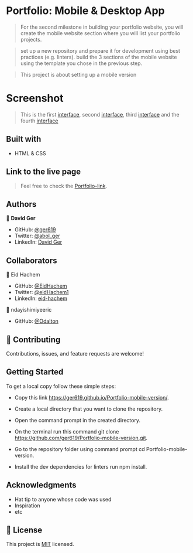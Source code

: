 # Portfolio: Mobile & Desktop App 

> For the second milestone in building your portfolio website, 
> you will create the mobile website section where you will list your portfolio projects.

> set up a new repository and prepare it for development using best practices (e.g. linters). 
> build the 3 sections of the mobile website using the template you chose in the previous step. 

> This project is about setting up a mobile version

# Screenshot
 > This is the first [interface](./images/Screenshot.png), second [interface](./images/Screenshot2.png), third [interface](./images/Screenshot3.png) and the fourth [interface](./images/Screenshot4.png)


## Built with
- HTML & CSS

## Link to the live page ##

> Feel free to check the [Portfolio-link](https://ger619.github.io/Portfolio-mobile-version/).


## Authors

👤 **David Ger**

- GitHub: [@ger619](https://github.com/ger619)
- Twitter: [@abol_ger](https://twitter.com/ger_abol)
- LinkedIn: [David Ger](https://www.linkedin.com/in/david-ger-426b4576/)

## Collaborators

👤 Eid Hachem

- GitHub: [@EidHachem](https://github.com/EidHachem)
- Twitter: [@eidHachem1](https://twitter.com/eidHachem1)
- LinkedIn: [eid-hachem](https://linkedin.com/in/eid-hachem)

👤 ndayishimiyeeric

- GitHub: [@Odalton](https://github.com/ndayishimiyeeric)

## 🤝 Contributing

Contributions, issues, and feature requests are welcome!


## Getting Started
To get a local copy follow these simple steps:

- Copy this link https://ger619.github.io/Portfolio-mobile-version/.

- Create a local directory that you want to clone the repository.


- Open the command prompt in the created directory.


- On the terminal run this command git clone https://github.com/ger619/Portfolio-mobile-version.git.


- Go to the repository folder using command prompt cd Portfolio-mobile-version.


- Install the dev dependencies for linters run npm install.



## Acknowledgments

- Hat tip to anyone whose code was used
- Inspiration
- etc

## 📝 License

This project is [MIT](./MIT.md) licensed.
